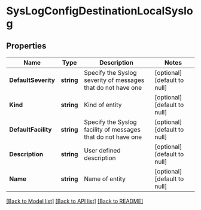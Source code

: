 # SysLogConfigDestinationLocalSyslog

## Properties
Name | Type | Description | Notes
------------ | ------------- | ------------- | -------------
**DefaultSeverity** | **string** | Specify the Syslog severity of messages that do not have one | [optional] [default to null]
**Kind** | **string** | Kind of entity | [optional] [default to null]
**DefaultFacility** | **string** | Specify the Syslog facility of messages that do not have one | [optional] [default to null]
**Description** | **string** | User defined description | [optional] [default to null]
**Name** | **string** | Name of entity | [optional] [default to null]

[[Back to Model list]](../README.md#documentation-for-models) [[Back to API list]](../README.md#documentation-for-api-endpoints) [[Back to README]](../README.md)


